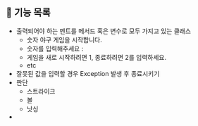 ## 👊 기능 목록

- 출력되어야 하는 멘트를 메서드 혹은 변수로 모두 가지고 있는 클래스
  - 숫자 야구 게임을 시작합니다.
  - 숫자를 입력해주세요 :
  - 게임을 새로 시작하려면 1, 종료하려면 2를 입력하세요.
  - etc
- 잘못된 값을 입력할 경우 Exception 발생 후 종료시키기
- 판단
  - 스트라이크
  - 볼
  - 낫싱
- 
